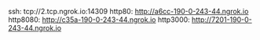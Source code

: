 ssh: tcp://2.tcp.ngrok.io:14309 
http80: http://a6cc-190-0-243-44.ngrok.io 
http8080: http://c35a-190-0-243-44.ngrok.io 
http3000: http://7201-190-0-243-44.ngrok.io 
